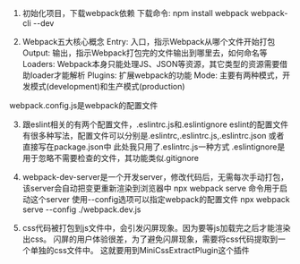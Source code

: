 1. 初始化项目，下载webpack依赖
下载命令: npm install webpack webpack-cli --dev 

2. Webpack五大核心概念
Entry: 入口，指示Webpack从哪个文件开始打包
Output: 输出，指示Webpack打包完的文件输出到哪里去，如何命名等
Loaders: Webpack本身只能处理JS、JSON等资源，其它类型的资源需要借助loader才能解析
Plugins: 扩展webpack的功能
Mode: 主要有两种模式，开发模式(development)和生产模式(production)

webpack.config.js是webpack的配置文件

3. 跟eslint相关的有两个配置文件，.eslintrc.js和.eslintignore
eslint的配置文件有很多种写法，配置文件可以分别是.eslintrc,.eslintrc.js,.eslintrc.json 或者直接写在package.json中
此处我只用了.eslintrc.js一种方式
.eslintignore是用于忽略不需要检查的文件，其功能类似.gitignore

4. webpack-dev-server是一个开发server，修改代码后，无需每次手动打包，该server会自动把变更重新渲染到浏览器中
   npx webpack serve 命令用于启动这个server
   使用--config选项可以指定webpack的配置文件
   npx webpack serve --config ./webpack.dev.js

5. css代码被打包到js文件中，会引发闪屏现象。因为要等js加载完之后才能渲染出css。
   闪屏的用户体验很差，为了避免闪屏现象，需要将css代码提取到一个单独的css文件中。
   这就要用到MiniCssExtractPlugin这个插件